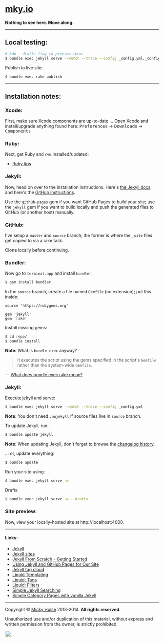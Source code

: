 # [mky.io](http://mky.io)

**Nothing to see here. Move along.**

---

## Local testing:

```bash
# Add --drafts flag to preview them.
$ bundle exec jekyll serve --watch --trace --config _config.yml,_config_local.yml
```

Publish to live site:

```bash
$ bundle exec rake publish
```

---

## Installation notes:

### Xcode:

First, make sure Xcode components are up-to-date ... Open Xcode and install/upgrade anything found here: <kbd>Preferences</kbd> → <kbd>Downloads</kbd> → <kbd>Components</kbd>

### Ruby:

Next, get Ruby and `rvm` installed/updated:

* [Ruby tips](https://github.com/registerguard/registerguard.github.com/wiki/Ruby-tips)

### Jekyll:

Now, head on over to the installation instructions. Here's [the Jekyll docs](http://jekyllrb.com/docs/installation/) and here's the [GitHub instructions](https://help.github.com/articles/using-jekyll-with-pages#installing-jekyll).

Use the `github-pages` gem if you want GitHub Pages to build your site; use the `jekyll` gem if you want to build locally and push the generated files to GitHub (or another host) manually.

### GitHub:

I've setup a `master` and `source` branch; the former is where the `_site` files get copied to via a rake task.

Clone locally before continuing.

### Bundler:

Now go to `terminal.app` and install `bundler`:

```bash
$ gem install bundler
```

In the `source` branch, create a file named `Gemfile` (no extension); put this inside:

```
source 'https://rubygems.org'

gem 'jekyll'
gem 'rake'
```

Install missing gems:

```bash
$ cd repo/
$ bundle install
```

**Note:** What is `bundle exec` anyway?

> It executes the script using the gems specified in the script's `Gemfile` rather than the system-wide `Gemfile`.

&mdash; [What does bundle exec rake mean?](http://stackoverflow.com/a/16218854/922323)

### Jekyll:

Execute jekyll and serve:

```bash
$ bundle exec jekyll serve --watch --trace --config _config.yml
```

**Note:** You don't need `.nojekyll` if source files live in `source` branch.

To update Jekyll, run:

```bash
$ bundle update jekyll
```

**Note:** When updating Jekyll, don't forget to browse the [changelog history](http://jekyllrb.com/docs/history/).

... or, update everything:

```bash
$ bundle update
```

Run your site using:

```bash
$ bundle exec jekyll serve -w
```

Drafts:

```bash
$ bundle exec jekyll serve -w --drafts
```

### Site preview:

Now, view your locally-hosted site at http://localhost:4000.

---

#### Links:

* [Jekyll](http://jekyllrb.com/)
* [Jekyll sites](https://github.com/jekyll/jekyll/wiki/Sites)
* [Jekyll From Scratch - Getting Started](http://pixelcog.com/blog/2013/jekyll-from-scratch-introduction/)
* [Using Jekyll and GitHub Pages for Our Site](http://developmentseed.org/blog/2011/09/09/jekyll-github-pages/)
* [Jekyll tag cloud](http://vvv.tobiassjosten.net/jekyll/jekyll-tag-cloud/)
* [Liquid Templating](http://docs.shopify.com/themes/liquid-basics)
* [Liquid: Tags](http://docs.shopify.com/themes/liquid-basics/logic)
* [Liquid: Filters](http://docs.shopify.com/themes/liquid-basics/output)
* [Simple Jekyll Searching](https://alexpearce.me/2012/04/simple-jekyll-searching/)
* [Simple Category Pages with vanilla Jekyll](http://primalivet.com/2013/11/simple-category-pages-with-vanilla-jekyll/)

---

Copyright &copy; [Micky Hulse](http://mky.io) 2013-2014. **All rights reserved.**

Unauthorized use and/or duplication of this material, without express and written permission from the owner, is strictly prohibited.

<img width="20" height="20" align="absmiddle" src="https://github.global.ssl.fastly.net/images/icons/emoji/octocat.png" alt=":octocat:" title=":octocat:" class="emoji">
